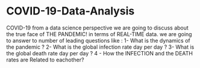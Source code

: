 # COVID-19-Data-Analysis
COVID-19 from a data science perspective 
we are going to discuss about the true face of THE PANDEMIC!
in terms of REAL-TIME data. we are going to answer to number of leading questions like :
1- What is the dynamics of the pandemic ?
2- What is the global infection rate day per day ?
3- What is the global death rate day per day ? 
4 - How the INFECTION and the DEATH rates are Related to eachother? 
